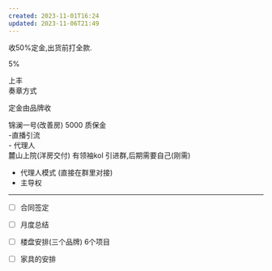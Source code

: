 ```yaml
---  
created: 2023-11-01T16:24  
updated: 2023-11-06T21:49  
---  
```

  
  
收50%定金,出货前打全款.   
  
  
  
  
  
  
5%  
  
  
上丰  
 奏章方式  
  
定金由品牌收  
  
锦澜一号(改善房) 5000 质保金  
	-直播引流  
	- 代理人  
麓山上院(洋房交付)  有领袖kol 引进群,后期需要自己(刚需)  
- 代理人模式 (直接在群里对接)  
- 主导权  
  
---  
- [ ] 合同签定  
- [ ] 月度总结  
- [ ] 楼盘安排(三个品牌) 6个项目  
- [ ] 家具的安排  
  
  
  
  
